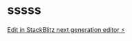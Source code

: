 # sssss

[Edit in StackBlitz next generation editor ⚡️](https://stackblitz.com/~/github.com/saeed846/sssss)